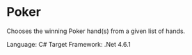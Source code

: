 # Poker
Chooses the winning Poker hand(s) from a given list of hands.

Language: C#
Target Framework: .Net 4.6.1
